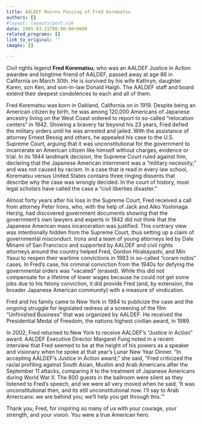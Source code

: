 ```yaml
---
title: AALDEF Mourns Passing of Fred Korematsu
authors: []
#layout: layouts/post.njk
date: 2005-03-31T00:00:00+0000
related_programs: []
link_to_original: ''
images: []

---
```

Civil rights legend **Fred Korematsu**, who was an AALDEF Justice in Action awardee and longtime friend of AALDEF, passed away at age 86 in California on March 30th. He is survived by his wife Kathryn, daughter Karen, son Ken, and son-in-law Donald Haigh. The AALDEF staff and board extend their deepest condolences to each and all of them.

Fred Korematsu was born in Oakland, California on in 1919. Despite being an American citizen by birth, he was among 120,000 Americans of Japanese ancestry living on the West Coast ordered to report to so-called “relocation centers” in 1942. Showing a bravery far beyond his 23 years, Fred defied the military orders until he was arrested and jailed. With the assistance of attorney Ernest Bessig and others, he appealed his case to the U.S. Supreme Court, arguing that it was unconstitutional for the government to incarcerate an American citizen like himself without charges, evidence or trial. In its 1944 landmark decision, the Supreme Court ruled against him, declaring that the Japanese American internment was a “military necessity,” and was not caused by racism. In a case that is read in every law school, Korematsu versus United States contains three ringing dissents that describe why the case was wrongly decided. In the court of history, most legal scholars have called the case a “civil liberties disaster.”

Almost forty years after his loss in the Supreme Court, Fred received a call from attorney Peter Irons, who, with the help of Jack and Aiko Yoshinaga Herzig, had discovered government documents showing that the government’s own lawyers and experts in 1942 did not think that the Japanese American mass incarceration was justified. This contrary view was intentionally hidden from the Supreme Court, thus setting up a claim of governmental misconduct. Irons and a team of young attorneys led by Dale Minami of San Francisco and supported by AALDEF and civil rights attorneys around the country helped Fred, Gordon Hirabayashi, and Min Yasui to reopen their wartime convictions in 1983 in so-called “coram nobis” cases. In Fred’s case, his criminal conviction from the 1940s for defying the governmental orders was “vacated” (erased). While this did not compensate for a lifetime of lower wages because he could not get some jobs due to his felony conviction, it did provide Fred (and, by extension, the broader Japanese American community) with a measure of vindication.

Fred and his family came to New York in 1984 to publicize the case and the ongoing struggle for legislated redress at a screening of the film “Unfinished Business” that was organized by AALDEF. He received the Presidential Medal of Freedom, the nations highest civilian award, in 1989.

In 2002, Fred returned to New York to receive AALDEF’s “Justice in Action” award. AALDEF Executive Director Margaret Fung noted in a recent interview that Fred seemed to be at the height of his powers as a speaker and visionary when he spoke at that year’s Lunar New Year Dinner. “In accepting AALDEF’s Justice in Action award,” she said, “Fred criticized the racial profiling against South Asian, Muslim and Arab Americans after the September 11 attacks, comparing it to the treatment of Japanese Americans during World War II. The 800 guests in the ballroom were silent as they listened to Fred’s speech, and we were all very moved when he said, ‘It was unconstitutional then, and its still unconstitutional now. I’ll say to Arab Americans: we are behind you; we’ll help you get through this.'”

Thank you, Fred, for inspiring so many of us with your courage, your strength, and your vision. You were a true American hero.